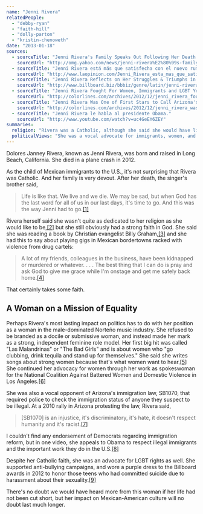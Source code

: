 ```yaml
---
name: "Jenni Rivera"
relatedPeople:
  - "debby-ryan"
  - "faith-hill"
  - "dolly-parton"
  - "kristin-chenoweth"
date: "2013-01-18"
sources:
  - sourceTitle: "Jenni Rivera's Family Speaks Out Following Her Death as the 'Final Photo' of the Singer Surfaces Online."
    sourceUrl: "http://omg.yahoo.com/news/jenni-rivera%E2%80%99s-family-speaks-out-following-her-death-as-the-%E2%80%98final-photo%E2%80%99-of-the-singer-surfaces-online-174728034.html"
  - sourceTitle: "Jenni Rivera está más que satisfecha con el nuevo rumbo de su vida."
    sourceUrl: "http://www.laopinion.com/Jenni_Rivera_esta_mas_que_satisfecha_con_el_nuevo_rumbo_de_su_vida#.UPR5QW9EFf1"
  - sourceTitle: "Jenni Rivera Reflects on Her Struggles & Triumphs in 2011 Billboard Interview."
    sourceUrl: "http://www.billboard.biz/bbbiz/genre/latin/jenni-rivera-reflects-on-her-struggles-triumphs-1008045042.story"
  - sourceTitle: "Jenni Rivera Fought For Women, Immigrants and LGBT Youth."
    sourceUrl: "http://colorlines.com/archives/2012/12/jenni_rivera_fought_for_rights_of_women_immigrants_and_lgbt_youth.html"
  - sourceTitle: "Jenni Rivera Was One of First Stars to Call Arizona's SB1070 Racist."
    sourceUrl: "http://colorlines.com/archives/2012/12/jenni_rivera_was_one_of_the_first_stars_to_raise_awareness_of_sb1070_and_call_the_law_racist.html"
  - sourceTitle: "Jenni Rivera le habla al presidente Obama."
    sourceUrl: "http://www.youtube.com/watch?v=uc4GeEY6ZEY"
summaries:
  religion: "Rivera was a Catholic, although she said she would have liked to be a better Christian."
  politicalViews: "She was a vocal advocate for immigrants, women, and LGBT youth."
---
```


Dolores Janney Rivera, known as Jenni Rivera, was born and raised in Long Beach, California. She died in a plane crash in 2012.

As the child of Mexican immigrants to the U.S., it's not surprising that Rivera was Catholic. And her family is very devout. After her death, the singer's brother said,

>Life is like that. We live and we die. We may be sad, but when God has the last word for all of us in our last days, it's time to go. And this was the way Jenni had to go.<a class="source-citation" href="#http%3A%2F%2Fomg.yahoo.com%2Fnews%2Fjenni-rivera%25E2%2580%2599s-family-speaks-out-following-her-death-as-the-%25E2%2580%2598final-photo%25E2%2580%2599-of-the-singer-surfaces-online-174728034.html" title="Jenni Rivera&apos;s Family Speaks Out Following Her Death as the &apos;Final Photo&apos; of the Singer Surfaces Online.">[1]</a>

Rivera herself said she wasn't quite as dedicated to her religion as she would like to be,<a class="source-citation" href="#http%3A%2F%2Fwww.laopinion.com%2FJenni_Rivera_esta_mas_que_satisfecha_con_el_nuevo_rumbo_de_su_vida%23.UPR5QW9EFf1" title="Jenni Rivera está más que satisfecha con el nuevo rumbo de su vida.">[2]</a> but she still obviously had a strong faith in God. She said she was reading a book by Christian evangelist Billy Graham,<a class="source-citation" href="#http%3A%2F%2Fwww.laopinion.com%2FJenni_Rivera_esta_mas_que_satisfecha_con_el_nuevo_rumbo_de_su_vida%23.UPR5QW9EFf1" title="Jenni Rivera está más que satisfecha con el nuevo rumbo de su vida.">[3]</a> and she had this to say about playing gigs in Mexican bordertowns racked with violence from drug cartels:

>A lot of my friends, colleagues in the business, have been kidnapped or murdered or whatever. . . . The best thing that I can do is pray and ask God to give me grace while I'm onstage and get me safely back home.<a class="source-citation" href="#http%3A%2F%2Fwww.billboard.biz%2Fbbbiz%2Fgenre%2Flatin%2Fjenni-rivera-reflects-on-her-struggles-triumphs-1008045042.story" title="Jenni Rivera Reflects on Her Struggles &amp; Triumphs in 2011 Billboard Interview.">[4]</a>

That certainly takes some faith.


## A Woman on a Mission of Equality

Perhaps Rivera's most lasting impact on politics has to do with her position as a woman in the male-dominated Norteño music industry. She refused to be branded as a docile or submissive woman, and instead made her mark as a strong, independent feminine role model. Her first big hit was called "Las Malandrinas" or "The Bad Girls" and is about women who "go clubbing, drink tequila and stand up for themselves." She said she writes songs about strong women because that's what women want to hear.<a class="source-citation" href="#http%3A%2F%2Fwww.billboard.biz%2Fbbbiz%2Fgenre%2Flatin%2Fjenni-rivera-reflects-on-her-struggles-triumphs-1008045042.story" title="Jenni Rivera Reflects on Her Struggles &amp; Triumphs in 2011 Billboard Interview.">[5]</a> She continued her advocacy for women through her work as spokeswoman for the National Coalition Against Battered Women and Domestic Violence in Los Angeles.<a class="source-citation" href="#http%3A%2F%2Fcolorlines.com%2Farchives%2F2012%2F12%2Fjenni_rivera_fought_for_rights_of_women_immigrants_and_lgbt_youth.html" title="Jenni Rivera Fought For Women, Immigrants and LGBT Youth.">[6]</a>

She was also a vocal opponent of Arizona's immigration law, SB1070, that required police to check the immigration status of anyone they suspect to be illegal. At a 2010 rally in Arizona protesting the law, Rivera said,

>[SB1070] is an injustice, it's discriminatory, it's hate, it doesn't respect humanity and it's racist.<a class="source-citation" href="#http%3A%2F%2Fcolorlines.com%2Farchives%2F2012%2F12%2Fjenni_rivera_was_one_of_the_first_stars_to_raise_awareness_of_sb1070_and_call_the_law_racist.html" title="Jenni Rivera Was One of First Stars to Call Arizona&apos;s SB1070 Racist.">[7]</a>

I couldn't find any endorsement of Democrats regarding immigration reform, but in one video, she appeals to Obama to respect illegal immigrants and the important work they do in the U.S.<a class="source-citation" href="#http%3A%2F%2Fwww.youtube.com%2Fwatch%3Fv%3Duc4GeEY6ZEY" title="Jenni Rivera le habla al presidente Obama.">[8]</a>

Despite her Catholic faith, she was an advocate for LGBT rights as well. She supported anti-bullying campaigns, and wore a purple dress to the Billboard awards in 2012 to honor those teens who had committed suicide due to harassment about their sexuality.<a class="source-citation" href="#http%3A%2F%2Fcolorlines.com%2Farchives%2F2012%2F12%2Fjenni_rivera_fought_for_rights_of_women_immigrants_and_lgbt_youth.html" title="Jenni Rivera Fought For Women, Immigrants and LGBT Youth.">[9]</a>

There's no doubt we would have heard more from this woman if her life had not been cut short, but her impact on Mexican-American culture will no doubt last much longer.